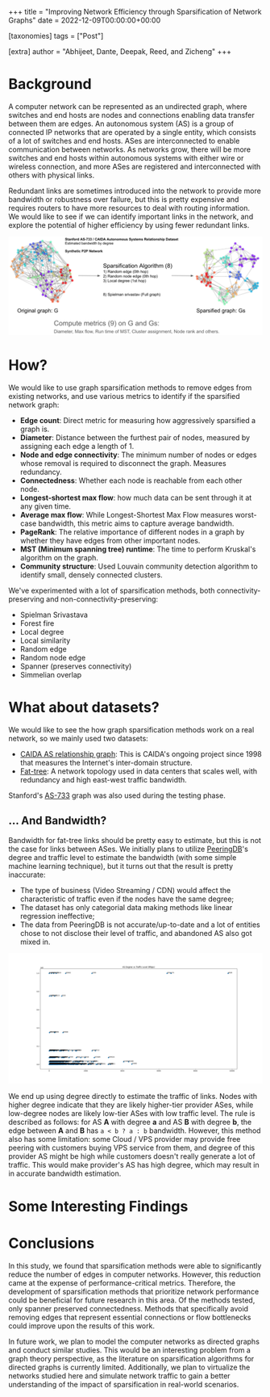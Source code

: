 +++
title = "Improving Network Efficiency through Sparsification of Network Graphs"
date = 2022-12-09T00:00:00+00:00

[taxonomies]
tags = ["Post"]

[extra]
author = "Abhijeet, Dante, Deepak, Reed, and Zicheng"
+++

# Background

A computer network can be represented as an undirected graph, where switches and end hosts are nodes and connections enabling data transfer between them are edges. An autonomous system (AS) is a group of connected IP networks that are operated by a single entity, which consists of a lot of switches and end hosts. ASes are interconnected to enable communication between networks. As networks grow, there will be more switches and end hosts within autonomous systems with either wire or wireless connection, and more ASes are registered and interconnected with others with physical links.

Redundant links are sometimes introduced into the network to provide more bandwidth or robustness over failure, but this is pretty expensive and requires routers to have more resources to deal with routing information. We would like to see if we can identify important links in the network, and explore the potential of higher efficiency by using fewer redundant links.

![Project Summary](project_summary.png)

# How?

We would like to use graph sparsification methods to remove edges from existing networks, and use various metrics to identify if the sparsified network graph:

- **Edge count**: Direct metric for measuring how aggressively sparsified a graph is.
- **Diameter**: Distance between the furthest pair of nodes, measured by assigning each edge a length of 1.
- **Node and edge connectivity**: The minimum number of nodes or edges whose removal is required to disconnect the graph. Measures redundancy.
- **Connectedness**: Whether each node is reachable from each other node.
- **Longest-shortest max flow**: how much data can be sent through it at any given time.
- **Average max flow**: While Longest-Shortest Max Flow measures worst-case bandwidth, this metric aims to capture average bandwidth.
- **PageRank**: The relative importance of different nodes in a graph by whether they have edges from other important nodes.
- **MST (Minimum spanning tree) runtime**: The time to perform Kruskal's algorithm on the graph.
- **Community structure**: Used Louvain community detection algorithm to identify small, densely connected clusters.

We've experimented with a lot of sparsification methods, both connectivity-preserving and non-connectivity-preserving:

- Spielman Srivastava
- Forest fire
- Local degree
- Local similarity
- Random edge
- Random node edge
- Spanner (preserves connectivity)
- Simmelian overlap

# What about datasets?

We would like to see the how graph sparsification methods work on a real network, so we mainly used two datasets:

- [CAIDA AS relationship graph](https://www.caida.org/catalog/datasets/as-relationships/): This is CAIDA's ongoing project since 1998 that measures the Internet's inter-domain structure.
- [Fat-tree](https://www.cs.cornell.edu/courses/cs5413/2014fa/lectures/08-fattree.pdf): A network topology used in data centers that scales well, with redundancy and high east-west traffic bandwidth.

Stanford's [AS-733](https://snap.stanford.edu/data/as-733.html) graph was also used during the testing phase.

## … And Bandwidth?

Bandwidth for fat-tree links should be pretty easy to estimate, but this is not the case for links between ASes. We initially plans to utilize [PeeringDB](https://www.peeringdb.com/)'s degree and traffic level to estimate the bandwidth (with some simple machine learning technique), but it turns out that the result is pretty inaccurate: 

- The type of business (Video Streaming / CDN) would affect the characteristic of traffic even if the nodes have the same degree;
- The dataset has only categorial data making methods like linear regression ineffective;
- The data from PeeringDB is not accurate/up-to-date and a lot of entities chose to not disclose their level of traffic, and abandoned AS also got mixed in.

![AS Degree vs Traffic Level](as_degree_vs_traffic_level.png)

We end up using degree directly to estimate the traffic of links. Nodes with higher degree indicate that they are likely higher-tier provider ASes, while low-degree nodes are likely low-tier ASes with low traffic level. The rule is described as follows: for AS **A** with degree **a** and AS **B** with degree **b**, the edge between **A** and **B** has `a < b ? a : b` bandwidth. However, this method also has some limitation: some Cloud / VPS provider may provide free peering with customers buying VPS service from them, and degree of this provider AS might be high while customers doesn't really generate a lot of traffic. This would make provider's AS has high degree, which may result in in accurate bandwidth estimation.

# Some Interesting Findings



# Conclusions

In this study, we found that sparsification methods were able to significantly reduce the number of edges in computer networks. However, this reduction came at the expense of performance-critical metrics. Therefore, the development of sparsification methods that prioritize network performance could be beneficial for future research in this area. Of the methods tested, only spanner preserved connectedness. Methods that specifically avoid removing edges that represent essential connections or flow bottlenecks could improve upon the results of this work.

In future work, we plan to model the computer networks as directed graphs and conduct similar studies. This would be an interesting problem from a graph theory perspective, as the literature on sparsification algorithms for directed graphs is currently limited. Additionally, we plan to virtualize the networks studied here and simulate network traffic to gain a better understanding of the impact of sparsification in real-world scenarios.
